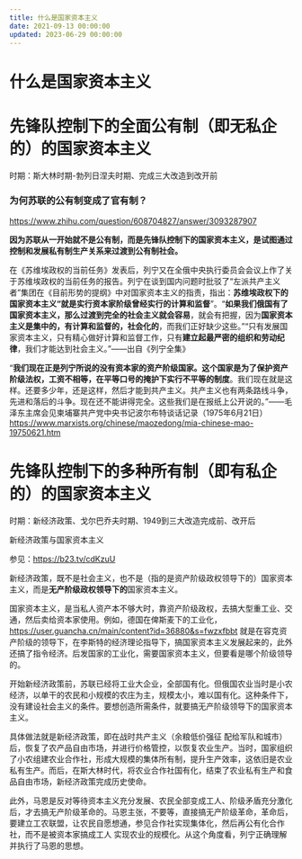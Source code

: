 ```yaml
---
title: 什么是国家资本主义
date: 2021-09-13 00:00:00
updated: 2023-06-29 00:00:00
---
```


# 什么是国家资本主义

# 先锋队控制下的全面公有制（即无私企的）的国家资本主义

时期：斯大林时期-勃列日涅夫时期、完成三大改造到改开前

### 为何苏联的公有制变成了官有制？

https://www.zhihu.com/question/608704827/answer/3093287907

**因为苏联从一开始就不是公有制，而是先锋队控制下的国家资本主义，是试图通过控制和发展私有制生产关系来过渡到公有制社会。**

在《苏维埃政权的当前任务》发表后，列宁又在全俄中央执行委员会会议上作了关于苏维埃政权的当前任务的报告。列宁在谈到国内问题时批驳了“左派共产主义者”集团在《目前形势的提纲》中对国家资本主义的指责，指出：**苏维埃政权下的国家资本主义“就是实行资本家阶级曾经实行的计算和监督**”。“**如果我们俄国有了国家资本主义，那么过渡到完全的社会主义就会容易**，就会有把握，因为**国家资本主义是集中的，有计算和监督的，社会化的**，而我们正好缺少这些。”“只有发展国家资本主义，只有精心做好计算和监督工作，只有**建立起最严密的组织和劳动纪律**，我们才能达到社会主义。”——出自《列宁全集》

“**我们现在正是列宁所说的没有资本家的资产阶级国家。这个国家是为了保护资产阶级法权，工资不相等，在平等口号的掩护下实行不平等的制度**。我们现在就是这样。还要多少年，还是这样，然后才能到共产主义。共产主义也有两条路线斗争，先进和落后的斗争。现在还不能讲得完全。这些我们是在报纸上公开说的。”——毛泽东主席会见柬埔寨共产党中央书记波尔布特谈话记录（1975年6月21日） https://www.marxists.org/chinese/maozedong/mia-chinese-mao-19750621.htm

# 先锋队控制下的多种所有制（即有私企的）的国家资本主义

时期：新经济政策、戈尔巴乔夫时期、1949到三大改造完成前、改开后

新经济政策与国家资本主义

参见：https://b23.tv/cdKzuU

新经济政策，既不是社会主义，也不是（指的是资产阶级政权领导下的）国家资本主义，而是**无产阶级政权领导下的**国家资本主义。

国家资本主义，是当私人资产本不够大时，靠资产阶级政权，去搞大型重工业、交通，然后卖给资本家使用。例如，德国在俾斯麦下的工业化，https://user.guancha.cn/main/content?id=36880&s=fwzxfbbt 就是在容克资产阶级的领导下，在李斯特的经济理论指导下，搞国家资本主义发展起来的，此外还搞了指令经济。后发国家的工业化，需要国家资本主义，但要看是哪个阶级领导的。

开始新经济政策前，苏联已经将工业大企业，全部国有化。但俄国农业当时是小农经济，以单干的农民和小规模的农庄为主，规模太小，难以国有化。这种条件下，没有建设社会主义的条件。要想创造所需条件，就要搞无产阶级领导下的国家资本主义。

具体做法就是新经济政策，即在战时共产主义（余粮低价强征 配给军队和城市）后，恢复了农产品自由市场，并进行价格管控，以恢复农业生产。当时，国家组织了小农组建农业合作社，形成大规模的集体所有制，提升生产效率，这依旧是农业私有生产。而后，在斯大林时代，将农业合作社国有化，结束了农业私有生产和食品自由市场，新经济政策完成历史使命。

此外，马恩是反对等待资本主义充分发展、农民全部变成工人、阶级矛盾充分激化后，才去搞无产阶级革命的。马恩主张，不要等，直接搞无产阶级革命，革命后，要建立工农联盟，让农民自愿想通，参见合作社实现集体化，然后再公有化合作社，而不是被资本家搞成工人 实现农业的规模化。从这个角度看，列宁正确理解并执行了马恩的思想。

